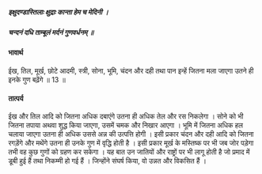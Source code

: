 ##### इक्षुदण्डास्तिलाः क्षुद्राः कान्ता हेम च मेदिनी ।
##### चन्दनं दधि ताम्बूलं मर्दनं गुणवर्धनम् ॥

#### भावार्थ

ईख, तिल, मूर्ख, छोटे आदमी, स्त्री, सोना, भूमि, चंदन और दही तथा पान इन्हें जितना मला जाएगा उतने ही इनके गुण बढ़ेंगे ॥ 13 ॥

#### तात्पर्य

ईख और तिल आदि को जितना अधिक दबाएंगे उतना ही अधिक तेल और रस निकलेगा । सोने को भी जितना तपाया अथवा शुद्ध किया जाएगा, उसमें चमक और निखार आएगा । भूमि में जितना अधिक हल चलाया जाएगा उतना ही अधिक उससे अन्न की उत्पत्ति होगी । इसी प्रकार चंदन और दही आदि को जितना रगड़ेंगे और मथेंगे उतना ही उनके गुण में वृद्धि होती है । इसी प्रकार मूर्ख के मस्तिष्क पर भी जब जोर पड़ेगा तभी वह कुछ गुणों को ग्रहण कर सकेगा । यह बात उन जातियों और राष्ट्रों पर भी लागू होती है जो प्रमाद में डूबी हुई हैं तथा निकम्मी हो गई हैं । जिन्होंने संघर्ष किया, वो उन्नत और विकसित हैं ।